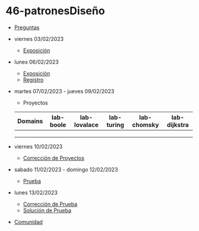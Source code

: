 # 46-patronesDiseño

- [Preguntas](https://escuela.it/master-programacion-diseno-software)
- viernes 03/02/2023
  - [Exposición](https://escuela.it/master-programacion-diseno-software)
- lunes 06/02/2023
  - [Exposición](https://escuela.it/master-programacion-diseno-software)
  - [Registro](https://forms.gle/Qq3h1YKh7mo4SyKb8)
- martes 07/02/2023 - jueves 09/02/2023
  - Proyectos
  
  |Domains|lab-boole|lab-lovalace|lab-turing|lab-chomsky|lab-dijkstra|
  |-------|---------|------------|----------|-----------|--------------|
  |       |         |            |          |           |              |
  |       |         |            |          |           |              |
  |       |         |            |          |           |              |
- viernes 10/02/2023
  - [Corrección de Proyectos](https://escuela.it/master-programacion-diseno-software)
- sabado 11/02/2023 - domingo 12/02/2023
  - [Prueba](https://forms.gle/RTHdQARGosCCGdVw9)
- lunes 13/02/2023
  - [Corrección de Prueba](https://escuela.it/master-programacion-diseno-software)
  - [Solución de Prueba](https://docs.google.com/spreadsheets/d/1C-fvYYNdwwdnE5_orrZBySfj_fWFASLAes90BX_1_1I/edit?usp=sharing)
- [Comunidad](https://app.slack.com/client/T02S3KYD464/C02U97EQUQZ)
